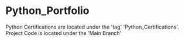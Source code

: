 # Python_Portfolio
Python Certifications are located under the 'tag' 'Python_Certifications'. <br>
Project Code is located under the 'Main Branch'
